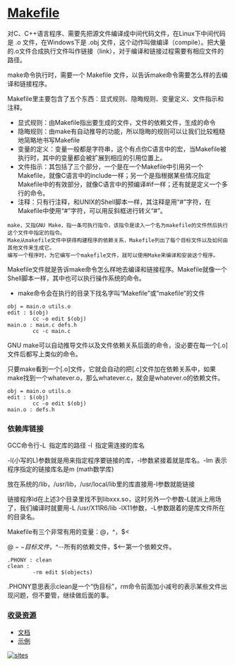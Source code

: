 ﻿# [Makefile](https://github.com/qitas/makefile) 

对C、C++语言程序、需要先把源文件编译成中间代码文件，在Linux下中间代码是 .o 文件，在Windows下是 .obj 文件，这个动作叫做编译（compile）。把大量的.o文件合成执行文件叫作链接（link），对于编译和链接过程需要有相应文件的路径。

 make命令执行时，需要一个 Makefile 文件，以告诉make命令需要怎么样的去编译和链接程序。

 Makefile里主要包含了五个东西：显式规则、隐晦规则、变量定义、文件指示和注释。

* 显式规则：由Makefile指出要生成的文件，文件的依赖文件，生成的命令
* 隐晦规则：由make有自动推导的功能，所以隐晦的规则可以让我们比较粗糙地简略地书写Makefile
* 变量的定义：变量一般都是字符串，这个有点你C语言中的宏，当Makefile被执行时，其中的变量都会被扩展到相应的引用位置上。
* 文件指示：其包括了三个部分，一个是在一个Makefile中引用另一个Makefile，就像C语言中的include一样；另一个是指根据某些情况指定Makefile中的有效部分，就像C语言中的预编译#if一样；还有就是定义一个多行的命令。
* 注释：只有行注释，和UNIX的Shell脚本一样，其注释是用“#”字符，在Makefile中使用“#”字符，可以用反斜框进行转义“\#”。


```
make，又指GNU Make，指一条可执行指令，该指令是读入一个名为makefile的文件然后执行这个文件中指定的指令。
Make从makefile文件中获得构建程序的依赖关系，Makefile列出了每个目标文件以及如何由其他文件来生成它。 
编写一个程序时，为它编写一个makefile文件，就可以使用Make来编译和安装这个程序。
```

 Makefile文件就是告诉make命令怎么样地去编译和链接程序。Makefile就像一个Shell脚本一样，其中也可以执行操作系统的命令。

* make命令会在执行的目录下找名字叫“Makefile”或“makefile”的文件

```
obj = main.o utils.o 
edit : $(obj)
        cc -o edit $(obj)
main.o : main.c defs.h
        cc -c main.c
```
GNU make可以自动推导文件以及文件依赖关系后面的命令，没必要在每一个[.o]文件后都写上类似的命令。

只要make看到一个[.o]文件，它就会自动的把[.c]文件加在依赖关系中，如果make找到一个whatever.o，那么whatever.c，就会是whatever.o的依赖文件。

```
obj = main.o utils.o
edit : $(obj)
        cc -o edit $(obj)
main.o : defs.h
```

### 依赖库链接
GCC命令行-L 指定库的路径 -l 指定需连接的库名

-l(小写的L)参数就是用来指定程序要链接的库，-l参数紧接着就是库名。-lm 表示程序指定的链接库名是m  (math数学库)


放在系统的/lib，/usr/lib，/usr/local/lib里的库直接用-I参数就能链接

链接程序ld在上述3个目录里找不到libxxx.so，这时另外一个参数-L就派上用场了，我们编译时就要用-L /usr/X11R6/lib -lX11参数，-L参数跟着的是库文件所在的目录名。


Makefile有三个非常有用的变量：$@，$^，$< 

$@--目标文件，$^--所有的依赖文件，$<--第一个依赖文件。 



```
.PHONY : clean
clean :
        -rm edit $(objects)
```
.PHONY意思表示clean是一个“伪目标”，rm命令前面加小减号的表示某些文件出现问题，但不要管，继续做后面的事。


### [收录资源](https://github.com/qitas/makefile) 

* [文档](docs/) 
* [示例](demo/) 

[![sites](http://182.61.61.133/link/resources/head.png)](http://www.qitas.cn) 
